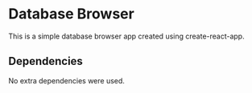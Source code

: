 
# Database Browser

This is a simple database browser app created using create-react-app.

## Dependencies

No extra dependencies were used.
